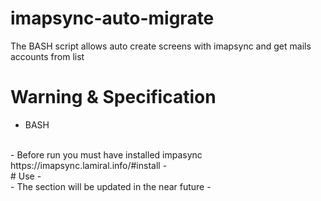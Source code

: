 # imapsync-auto-migrate
The BASH script allows auto create screens with imapsync and get mails accounts from list
</br>
# Warning & Specification
- BASH
</br>
- Before run you must have installed impasync https://imapsync.lamiral.info/#install
- </br>
# Use
- </br>
- The section will be updated in the near future
- </br>
